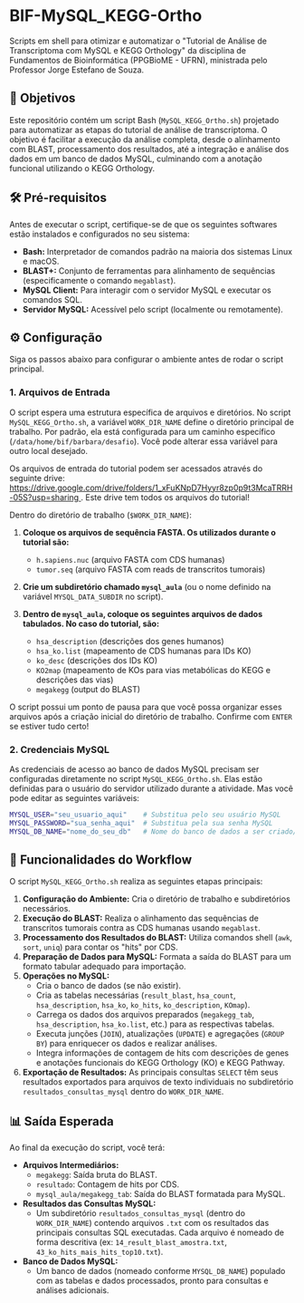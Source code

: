 # BIF-MySQL_KEGG-Ortho

Scripts em shell para otimizar e automatizar o "Tutorial de Análise de Transcriptoma com MySQL e KEGG Orthology" da disciplina de Fundamentos de Bioinformática (PPGBioME - UFRN), ministrada pelo Professor Jorge Estefano de Souza.

## 🎯 Objetivos

Este repositório contém um script Bash (`MySQL_KEGG_Ortho.sh`) projetado para automatizar as etapas do tutorial de análise de transcriptoma. O objetivo é facilitar a execução da análise completa, desde o alinhamento com BLAST, processamento dos resultados, até a integração e análise dos dados em um banco de dados MySQL, culminando com a anotação funcional utilizando o KEGG Orthology.

## 🛠️ Pré-requisitos

Antes de executar o script, certifique-se de que os seguintes softwares estão instalados e configurados no seu sistema:

* **Bash:** Interpretador de comandos padrão na maioria dos sistemas Linux e macOS.
* **BLAST+:** Conjunto de ferramentas para alinhamento de sequências (especificamente o comando `megablast`).
* **MySQL Client:** Para interagir com o servidor MySQL e executar os comandos SQL.
* **Servidor MySQL:** Acessível pelo script (localmente ou remotamente).

## ⚙️ Configuração

Siga os passos abaixo para configurar o ambiente antes de rodar o script principal.

### 1. Arquivos de Entrada

O script espera uma estrutura específica de arquivos e diretórios.
No script `MySQL_KEGG_Ortho.sh`, a variável `WORK_DIR_NAME` define o diretório principal de trabalho. Por padrão, ela está configurada para um caminho específico (`/data/home/bif/barbara/desafio`). Você pode alterar essa variável para outro local desejado.

Os arquivos de entrada do tutorial podem ser acessados através do seguinte drive: [https://drive.google.com/drive/folders/1_xFuKNpD7Hyyr8zp0p9t3McaTRRH-05S?usp=sharing ](url). Este drive tem todos os arquivos do tutorial!

Dentro do diretório de trabalho (`$WORK_DIR_NAME`):

1.  **Coloque os arquivos de sequência FASTA. Os utilizados durante o tutorial são:**
    * `h.sapiens.nuc` (arquivo FASTA com CDS humanas)
    * `tumor.seq` (arquivo FASTA com reads de transcritos tumorais)

2.  **Crie um subdiretório chamado `mysql_aula`** (ou o nome definido na variável `MYSQL_DATA_SUBDIR` no script).
3.  **Dentro de `mysql_aula`, coloque os seguintes arquivos de dados tabulados. No caso do tutorial, são:**
    * `hsa_description` (descrições dos genes humanos)
    * `hsa_ko.list` (mapeamento de CDS humanas para IDs KO)
    * `ko_desc` (descrições dos IDs KO)
    * `KO2map` (mapeamento de KOs para vias metabólicas do KEGG e descrições das vias)
    * `megakegg` (output do BLAST)

O script possui um ponto de pausa para que você possa organizar esses arquivos após a criação inicial do diretório de trabalho. Confirme com `ENTER` se estiver tudo certo!

### 2. Credenciais MySQL

As credenciais de acesso ao banco de dados MySQL precisam ser configuradas diretamente no script `MySQL_KEGG_Ortho.sh`. Elas estão definidas para o usuário do servidor utilizado durante a atividade. Mas você pode editar as seguintes variáveis:

```bash
MYSQL_USER="seu_usuario_aqui"    # Substitua pelo seu usuário MySQL
MYSQL_PASSWORD="sua_senha_aqui"  # Substitua pela sua senha MySQL
MYSQL_DB_NAME="nome_do_seu_db"   # Nome do banco de dados a ser criado/usado (pode ser alterado)
```

## 📜 Funcionalidades do Workflow

O script `MySQL_KEGG_Ortho.sh` realiza as seguintes etapas principais:

1.  **Configuração do Ambiente:** Cria o diretório de trabalho e subdiretórios necessários.
2.  **Execução do BLAST:** Realiza o alinhamento das sequências de transcritos tumorais contra as CDS humanas usando `megablast`.
3.  **Processamento dos Resultados do BLAST:** Utiliza comandos shell (`awk`, `sort`, `uniq`) para contar os "hits" por CDS.
4.  **Preparação de Dados para MySQL:** Formata a saída do BLAST para um formato tabular adequado para importação.
5.  **Operações no MySQL:**
    * Cria o banco de dados (se não existir).
    * Cria as tabelas necessárias (`result_blast`, `hsa_count`, `hsa_description`, `hsa_ko`, `ko_hits`, `ko_description`, `KOmap`).
    * Carrega os dados dos arquivos preparados (`megakegg_tab`, `hsa_description`, `hsa_ko.list`, etc.) para as respectivas tabelas.
    * Executa junções (`JOIN`), atualizações (`UPDATE`) e agregações (`GROUP BY`) para enriquecer os dados e realizar análises.
    * Integra informações de contagem de hits com descrições de genes e anotações funcionais do KEGG Orthology (KO) e KEGG Pathway.
6.  **Exportação de Resultados:** As principais consultas `SELECT` têm seus resultados exportados para arquivos de texto individuais no subdiretório `resultados_consultas_mysql` dentro do `WORK_DIR_NAME`.

## 📊 Saída Esperada

Ao final da execução do script, você terá:

* **Arquivos Intermediários:**
    * `megakegg`: Saída bruta do BLAST.
    * `resultado`: Contagem de hits por CDS.
    * `mysql_aula/megakegg_tab`: Saída do BLAST formatada para MySQL.
* **Resultados das Consultas MySQL:**
    * Um subdiretório `resultados_consultas_mysql` (dentro do `WORK_DIR_NAME`) contendo arquivos `.txt` com os resultados das principais consultas SQL executadas. Cada arquivo é nomeado de forma descritiva (ex: `14_result_blast_amostra.txt`, `43_ko_hits_mais_hits_top10.txt`).
* **Banco de Dados MySQL:**
    * Um banco de dados (nomeado conforme `MYSQL_DB_NAME`) populado com as tabelas e dados processados, pronto para consultas e análises adicionais.
